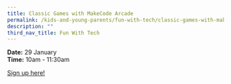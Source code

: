 ```yaml
---
title: Classic Games with MakeCode Arcade
permalink: /kids-and-young-parents/fun-with-tech/classic-games-with-makecode-arcade
description: ""
third_nav_title: Fun With Tech
---
```

**Date:** 29 January
<br> **Time:** 10am - 11:30am

[Sign up here!](https://go.gov.sg/kypmakecodearcade-jan22)